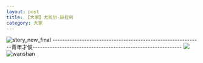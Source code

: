 ```yaml
---
layout: post
title: 【大家】尤瓦尔·赫拉利
category: 大家
---
```

![story_new_final](http://rh8cub8wq.hd-bkt.clouddn.com/img/story_new_final_0322.png)
-------------------------------------------------------------青年才俊-------------------------------------------------------------
![](http://rfbyavrvr.hd-bkt.clouddn.com/img/men-history-220512-new-2.jpeg)
![wanshan](http://rh8cub8wq.hd-bkt.clouddn.com/img/wanshan.png)





  




